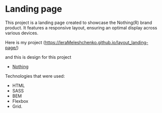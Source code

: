 # Landing page

This project is a landing page created to showcase the Nothing(R) brand product.
It features a responsive layout, ensuring an optimal display across various devices.

Here is my project (https://leraMeleshchenko.github.io/layout_landing-page/)

and this is design for this project
- [Nothing](https://www.figma.com/file/DtkQmQ797hk0nI4KfMi2Uq/BOSE-New-Version?type=design&node-id=6802-139&t=L7eKz5YKLN0m5WxR-0)

Technologies that were used:
- HTML
- SASS
- BEM
- Flexbox
- Grid.
